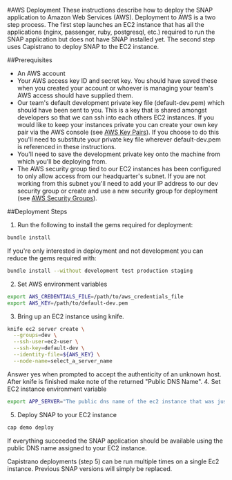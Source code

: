 #AWS Deployment
These instructions describe how to deploy the SNAP application to Amazon Web Services (AWS).  Deployment to AWS is a two step process.  The first step launches an EC2 instance that has all the applications (nginx, passenger, ruby, postgresql, etc.) required to run the SNAP application but does not have SNAP installed yet. The second step uses Capistrano to deploy SNAP to the EC2 instance.

##Prerequisites
- An AWS account
- Your AWS access key ID and secret key.  You should have saved these when you created your account or whoever is managing your team's AWS access should have supplied them.
- Our team's default development private key file (default-dev.pem) which should have been sent to you.  This is a key that is shared amongst developers so that we can ssh into each others EC2 instances.  If you would like to keep your instances private you can create your own key pair via the AWS console (see [AWS Key Pairs]).  If you choose to do this you'll need to substitute your private key file wherever default-dev.pem is referenced in these instructions.
- You'll need to save  the development private key onto the machine from which you'll be deploying from.
- The AWS security group tied to our EC2 instances has been configured to only allow access from our headquarter's subnet.  If you are not working from this subnet you'll need to add your IP address to our dev security group or create and use a new security group for deployment (see [AWS Security Groups]).

##Deployment Steps
1. Run the following to install the gems required for deployment:
```sh
bundle install
```
If you're only interested in deployment and not development you can reduce the gems required with:
```sh
bundle install --without development test production staging
```
2. Set AWS environment variables
```sh
export AWS_CREDENTIALS_FILE=/path/to/aws_credentials_file
export AWS_KEY=/path/to/default-dev.pem
```
3. Bring up an EC2 instance using knife.
```sh
knife ec2 server create \
  --groups=dev \
  --ssh-user=ec2-user \
  --ssh-key=default-dev \
  --identity-file=${AWS_KEY} \
  --node-name=select_a_server_name
```
Answer yes when prompted to accept the authenticity of an unknown host.
After knife is finished make note of the returned "Public DNS Name". 
4. Set EC2 instance environment variable
```sh
export APP_SERVER="The public dns name of the ec2 instance that was just created"
```
5. Deploy SNAP to your EC2 instance
```sh
cap demo deploy
```

If everything succeeded the SNAP application should be available using the public DNS name assigned to your EC2 instance.

Capistrano deployments (step 5) can be run multiple times on a single Ec2 instance.  Previous SNAP versions will simply be replaced.



[AWS Key Pairs]:http://docs.aws.amazon.com/AWSEC2/latest/UserGuide/ec2-key-pairs.html#having-ec2-create-your-key-pair
[AWS Security Groups]:http://docs.aws.amazon.com/AWSEC2/latest/UserGuide/using-network-security.html#adding-security-group-rule